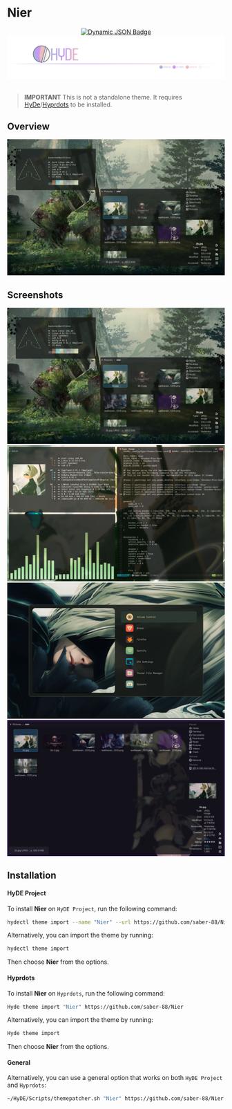 # Nier

<div align="center">
    <a href="https://discord.gg/AYbJ9MJez7">
        <img alt="Dynamic JSON Badge" src="https://img.shields.io/badge/dynamic/json?url=https%3A%2F%2Fdiscordapp.com%2Fapi%2Finvites%2FmT5YqjaJFh%3Fwith_counts%3Dtrue&query=%24.approximate_member_count&suffix=%20members&style=for-the-badge&logo=discord&logoSize=auto&label=The%20HyDe%20Project&labelColor=ebbcba&color=c79bf0">    
    </a>
</div>
<div align="center"><img src="https://raw.githubusercontent.com/prasanthrangan/hyprdots/main/Source/assets/hyde_banner.png"><br><br></div>

> **IMPORTANT**
> This is not a standalone theme. It requires [HyDe](https://github.com/HyDE-Project/HyDE)/[Hyprdots](https://github.com/prasanthrangan/hyprdots) to be installed.

## Overview

![theme overview](/screenshots/overview.gif)


## Screenshots
![theme screenshot 1](/screenshots/nier1.png)
![theme screenshot 2](/screenshots/nier2.png)
![theme screenshot 3](/screenshots/nier3.png)
![theme screenshot 4](/screenshots/nier4.png)

## Installation

#### HyDE Project

To install **Nier** on `HyDE Project`, run the following command:
```sh
hydectl theme import --name "Nier" --url https://github.com/saber-88/Nier
```

Alternatively, you can import the theme by running:
```sh
hydectl theme import
```

Then choose **Nier** from the options.

#### Hyprdots

To install **Nier** on `Hyprdots`, run the following command:
```sh
Hyde theme import "Nier" https://github.com/saber-88/Nier
```

Alternatively, you can import the theme by running:
```sh
Hyde theme import
```

Then choose **Nier** from the options.

#### General

Alternatively, you can use a general option that works on both `HyDE Project` and `Hyprdots`:
```sh
~/HyDE/Scripts/themepatcher.sh "Nier" https://github.com/saber-88/Nier
```

